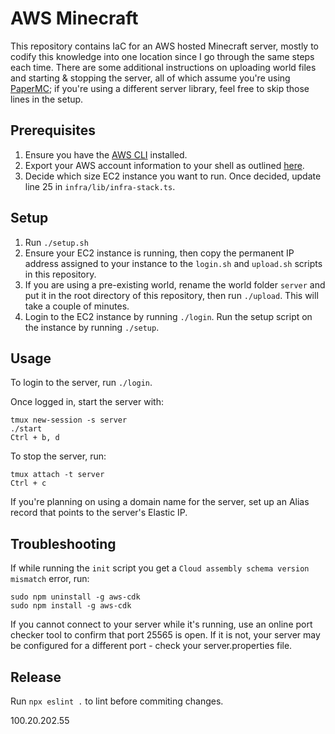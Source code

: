 # AWS Minecraft
This repository contains IaC for an AWS hosted Minecraft server, mostly to codify this knowledge into one location since I go through the same steps each time. There are some additional instructions on uploading world files and starting & stopping the server, all of which assume you're using [PaperMC](https://papermc.io/); if you're using a different server library, feel free to skip those lines in the setup. 

## Prerequisites 
1. Ensure you have the [AWS CLI](https://aws.amazon.com/cli/) installed.
2. Export your AWS account information to your shell as outlined [here](https://docs.aws.amazon.com/cli/latest/userguide/cli-configure-envvars.html#envvars-set).
3. Decide which size EC2 instance you want to run. Once decided, update line 25 in `infra/lib/infra-stack.ts`.

## Setup
1. Run `./setup.sh`
2. Ensure your EC2 instance is running, then copy the permanent IP address assigned to your instance to the `login.sh` and `upload.sh` scripts in this repository.
3. If you are using a pre-existing world, rename the world folder `server` and put it in the root directory of this repository, then run `./upload`. This will take a couple of minutes.  
6. Login to the EC2 instance by running `./login`. Run the setup script on the instance by running `./setup`. 

## Usage
To login to the server, run `./login`.  

Once logged in, start the server with:
```
tmux new-session -s server
./start
Ctrl + b, d
```

To stop the server, run:
```
tmux attach -t server
Ctrl + c
```

If you're planning on using a domain name for the server, set up an Alias record that points to the server's Elastic IP.

## Troubleshooting
If while running the `init` script you get a `Cloud assembly schema version mismatch` error, run:
```
sudo npm uninstall -g aws-cdk
sudo npm install -g aws-cdk
```

If you cannot connect to your server while it's running, use an online port checker tool to confirm that port 25565 is open. If it is not, your server may be configured for a different port - check your server.properties file.

## Release
Run `npx eslint .` to lint before commiting changes.

100.20.202.55